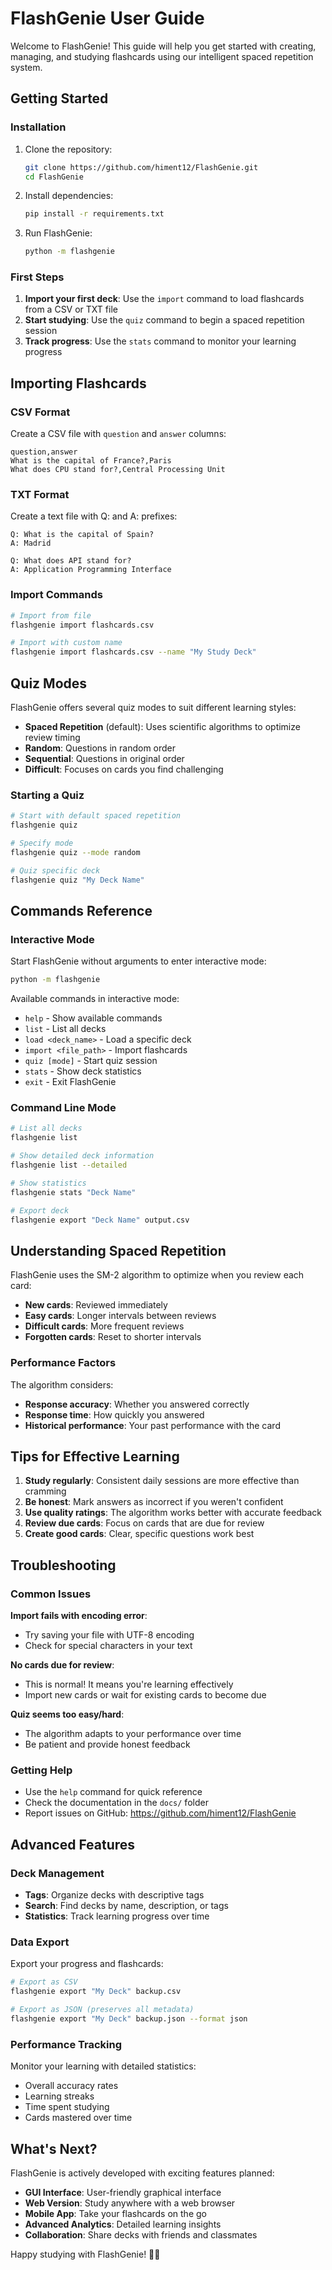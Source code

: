 # FlashGenie User Guide

Welcome to FlashGenie! This guide will help you get started with creating, managing, and studying flashcards using our intelligent spaced repetition system.

## Getting Started

### Installation

1. Clone the repository:
   ```bash
   git clone https://github.com/himent12/FlashGenie.git
   cd FlashGenie
   ```

2. Install dependencies:
   ```bash
   pip install -r requirements.txt
   ```

3. Run FlashGenie:
   ```bash
   python -m flashgenie
   ```

### First Steps

1. **Import your first deck**: Use the `import` command to load flashcards from a CSV or TXT file
2. **Start studying**: Use the `quiz` command to begin a spaced repetition session
3. **Track progress**: Use the `stats` command to monitor your learning progress

## Importing Flashcards

### CSV Format

Create a CSV file with `question` and `answer` columns:

```csv
question,answer
What is the capital of France?,Paris
What does CPU stand for?,Central Processing Unit
```

### TXT Format

Create a text file with Q: and A: prefixes:

```
Q: What is the capital of Spain?
A: Madrid

Q: What does API stand for?
A: Application Programming Interface
```

### Import Commands

```bash
# Import from file
flashgenie import flashcards.csv

# Import with custom name
flashgenie import flashcards.csv --name "My Study Deck"
```

## Quiz Modes

FlashGenie offers several quiz modes to suit different learning styles:

- **Spaced Repetition** (default): Uses scientific algorithms to optimize review timing
- **Random**: Questions in random order
- **Sequential**: Questions in original order
- **Difficult**: Focuses on cards you find challenging

### Starting a Quiz

```bash
# Start with default spaced repetition
flashgenie quiz

# Specify mode
flashgenie quiz --mode random

# Quiz specific deck
flashgenie quiz "My Deck Name"
```

## Commands Reference

### Interactive Mode

Start FlashGenie without arguments to enter interactive mode:

```bash
python -m flashgenie
```

Available commands in interactive mode:
- `help` - Show available commands
- `list` - List all decks
- `load <deck_name>` - Load a specific deck
- `import <file_path>` - Import flashcards
- `quiz [mode]` - Start quiz session
- `stats` - Show deck statistics
- `exit` - Exit FlashGenie

### Command Line Mode

```bash
# List all decks
flashgenie list

# Show detailed deck information
flashgenie list --detailed

# Show statistics
flashgenie stats "Deck Name"

# Export deck
flashgenie export "Deck Name" output.csv
```

## Understanding Spaced Repetition

FlashGenie uses the SM-2 algorithm to optimize when you review each card:

- **New cards**: Reviewed immediately
- **Easy cards**: Longer intervals between reviews
- **Difficult cards**: More frequent reviews
- **Forgotten cards**: Reset to shorter intervals

### Performance Factors

The algorithm considers:
- **Response accuracy**: Whether you answered correctly
- **Response time**: How quickly you answered
- **Historical performance**: Your past performance with the card

## Tips for Effective Learning

1. **Study regularly**: Consistent daily sessions are more effective than cramming
2. **Be honest**: Mark answers as incorrect if you weren't confident
3. **Use quality ratings**: The algorithm works better with accurate feedback
4. **Review due cards**: Focus on cards that are due for review
5. **Create good cards**: Clear, specific questions work best

## Troubleshooting

### Common Issues

**Import fails with encoding error**:
- Try saving your file with UTF-8 encoding
- Check for special characters in your text

**No cards due for review**:
- This is normal! It means you're learning effectively
- Import new cards or wait for existing cards to become due

**Quiz seems too easy/hard**:
- The algorithm adapts to your performance over time
- Be patient and provide honest feedback

### Getting Help

- Use the `help` command for quick reference
- Check the documentation in the `docs/` folder
- Report issues on GitHub: https://github.com/himent12/FlashGenie

## Advanced Features

### Deck Management

- **Tags**: Organize decks with descriptive tags
- **Search**: Find decks by name, description, or tags
- **Statistics**: Track learning progress over time

### Data Export

Export your progress and flashcards:

```bash
# Export as CSV
flashgenie export "My Deck" backup.csv

# Export as JSON (preserves all metadata)
flashgenie export "My Deck" backup.json --format json
```

### Performance Tracking

Monitor your learning with detailed statistics:
- Overall accuracy rates
- Learning streaks
- Time spent studying
- Cards mastered over time

## What's Next?

FlashGenie is actively developed with exciting features planned:

- **GUI Interface**: User-friendly graphical interface
- **Web Version**: Study anywhere with a web browser
- **Mobile App**: Take your flashcards on the go
- **Advanced Analytics**: Detailed learning insights
- **Collaboration**: Share decks with friends and classmates

Happy studying with FlashGenie! 🧞‍♂️
